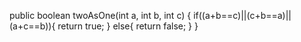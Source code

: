 public boolean twoAsOne(int a, int b, int c) {
  if((a+b==c)||(c+b==a)||(a+c==b)){
    return true;
  } else{
    return false;
  }
}

